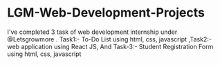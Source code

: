 # LGM-Web-Development-Projects
I've completed 3 task of web development internship under @Letsgrowmore . Task1:- To-Do List using html, css, javascript ,Task2:- web application using React JS, And Task-3:- Student Registration Form using html, css, javascript
